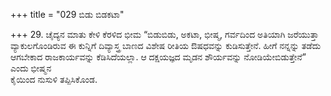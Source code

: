 +++
title = "029 ಬಿಡು ಬಿಡಕಟಾ"

+++
29. ಚೈದ್ಯನ ಮಾತು ಕೇಳಿ ಕೆರಳಿದ ಭೀಮ “ಬಿಡುಬಿಡು, ಅಕಟಾ, ಭೀಷ್ಮ, ಗರ್ವದಿಂದ ಅತಿಯಾಗಿ ಜರೆಯುತ್ತಾ ವ್ಯಾಕುಲಗೊಂಡಿರುವ ಈ ಕುನ್ನಿಗೆ ದಿವ್ಯಾಸ್ತ್ರ ಬಾಣದ ವಿಶೇಷ ರೀತಿಯ ಔಷಧವನ್ನು ಕುಡಿಸುತ್ತೇನೆ. ಹೀಗೆ ನನ್ನನ್ನು ತಡೆದು ಆಗಬೇಕಾದ ರಾಜಕಾರ್ಯವನ್ನು ಕೆಡಿಸಿದೆಯಲ್ಲಾ. ಆ ದಕ್ಷಯಜ್ಞದ ಮೃಡನ ಶೌರ್ಯವನ್ನು ನೋಡಿಯೇಬಿಡುತ್ತೇನೆ” ಎಂದು ಭೀಷ್ಮನ   
ಕೈಯಿಂದ ನುಸುಳಿ ತಪ್ಪಿಸಿಕೊಂಡ.